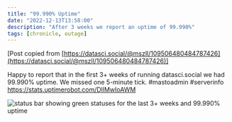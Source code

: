 ```yaml
---
title: "99.990% Uptime"
date: "2022-12-13T13:58:00"
description: "After 3 weeks we report an uptime of 99.990%"
tags: [chronicle, outage]
---
```


[Post copied from [https://datasci.social/@mszll/109506480484787426](https://datasci.social/@mszll/109506480484787426)]

Happy to report that in the first 3+ weeks of running datasci.social we had 99.990% uptime. We missed one 5-minute tick. #mastoadmin #serverinfo
https://stats.uptimerobot.com/DllMwIoAWM

![status bar showing green statuses for the last 3+ weeks and 99.990% uptime](https://datascisocial.github.io/blog/images/594fbe6cf4a55618.png "status bar showing green statuses for the last 3+ weeks and 99.990% uptime")